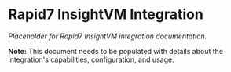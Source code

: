 # Rapid7 InsightVM Integration

*Placeholder for Rapid7 InsightVM integration documentation.*

**Note:** This document needs to be populated with details about the integration's capabilities, configuration, and usage.
